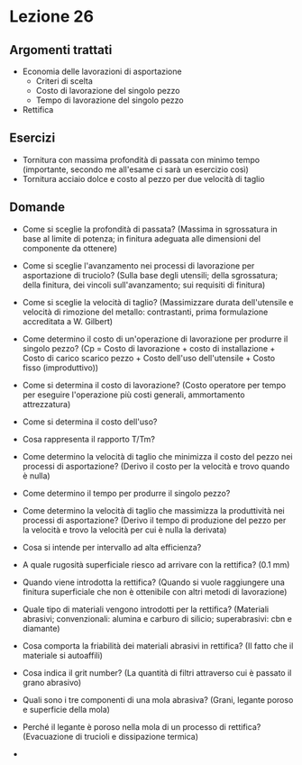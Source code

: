# Lezione 26
## Argomenti trattati
- Economia delle lavorazioni di asportazione
  - Criteri di scelta
  - Costo di lavorazione del singolo pezzo
  - Tempo di lavorazione del singolo pezzo
- Rettifica

## Esercizi
- Tornitura con massima profondità di passata con minimo tempo (importante, secondo me all'esame ci sarà un esercizio così)
- Tornitura acciaio dolce e costo al pezzo per due velocità di taglio

## Domande
- Come si sceglie la profondità di passata? (Massima in sgrossatura in base al limite di potenza; in finitura adeguata alle dimensioni del componente da ottenere)
- Come si sceglie l'avanzamento nei processi di lavorazione per asportazione di truciolo? (Sulla base degli utensili; della sgrossatura; della finitura, dei vincoli sull'avanzamento; sui requisiti di finitura)
- Come si sceglie la velocità di taglio? (Massimizzare durata dell'utensile e velocità di rimozione del metallo: contrastanti, prima formulazione accreditata a W. Gilbert)
- Come determino il costo di un'operazione di lavorazione per produrre il singolo pezzo? (Cp = Costo di lavorazione + costo di installazione + Costo di carico scarico pezzo + Costo dell'uso dell'utensile + Costo fisso (improduttivo))
- Come si determina il costo di lavorazione? (Costo operatore per tempo per eseguire l'operazione più costi generali, ammortamento attrezzatura)
- Come si determina il costo dell'uso?
- Cosa rappresenta il rapporto T/Tm?
- Come determino la velocità di taglio che minimizza il costo del pezzo nei processi di asportazione? (Derivo il costo per la velocità e trovo quando è nulla)
- Come determino il tempo per produrre il singolo pezzo?
- Come determino la velocità di taglio che massimizza la produttività nei processi di asportazione? (Derivo il tempo di produzione del pezzo per la velocità e trovo la velocità per cui è nulla la derivata)
- Cosa si intende per intervallo ad alta efficienza?


- A quale rugosità superficiale riesco ad arrivare con la rettifica? (0.1 mm)
- Quando viene introdotta la rettifica? (Quando si vuole raggiungere una finitura superficiale che non è ottenibile con altri metodi di lavorazione)
- Quale tipo di materiali vengono introdotti per la rettifica? (Materiali abrasivi; convenzionali: alumina e carburo di silicio; superabrasivi: cbn e diamante)
- Cosa comporta la friabilità dei materiali abrasivi in rettifica? (Il fatto che il materiale si autoaffili)
- Cosa indica il grit number? (La quantità di filtri attraverso cui è passato il grano abrasivo)
- Quali sono i tre componenti di una mola abrasiva? (Grani, legante poroso e superficie della mola)
- Perché il legante è poroso nella mola di un processo di rettifica? (Evacuazione di trucioli e dissipazione termica)
- 